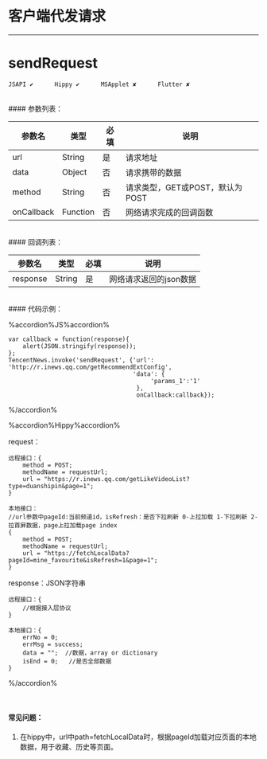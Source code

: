 # 客户端代发请求 
---
# sendRequest

```
JSAPI ✔      Hippy ✔      MSApplet ✘      Flutter ✘
```
<br>
#### 参数列表：

|参数名|类型|必填|说明|
|-|-|-|-| 
| url|String|是|请求地址|
|data|Object|否|请求携带的数据|
|method|String|否|请求类型，GET或POST，默认为POST|
|onCallback|Function|否|网络请求完成的回调函数|
<br>
#### 回调列表：

|参数名|类型|必填|说明|
|-|-|-|-|
| response | String |是|网络请求返回的json数据|

<br>
#### 代码示例：


%accordion%JS%accordion%

```
var callback = function(response){
    alert(JSON.stringify(response));
};
TencentNews.invoke('sendRequest', {'url': 'http://r.inews.qq.com/getRecommendExtConfig',
                                   'data': {
                                        'params_1':'1'
                                    },
                                    onCallback:callback});

```

%/accordion%

%accordion%Hippy%accordion%

request：

```
远程接口：{
    method = POST;
    methodName = requestUrl;
    url = "https://r.inews.qq.com/getLikeVideoList?type=duanshipin&page=1";
}

本地接口：
//url参数中pageId:当前频道id，isRefresh：是否下拉刷新 0-上拉加载 1-下拉刷新 2-拉首屏数据，page上拉加载page index
{
    method = POST;
    methodName = requestUrl;
    url = "https://fetchLocalData?pageId=mine_favourite&isRefresh=1&page=1";
}

```
response：JSON字符串

```
远程接口：{
	//根据接入层协议
}

本地接口：{
    errNo = 0;
    errMsg = success;
    data = "";	//数据，array or dictionary
    isEnd = 0;   //是否全部数据
}

```


%/accordion%


<br>

#### 常见问题：


1. 在hippy中，url中path=fetchLocalData时，根据pageId加载对应页面的本地数据，用于收藏、历史等页面。